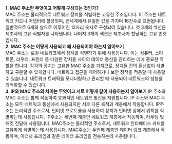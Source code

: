 **1. MAC 주소란 무엇이고 어떻게 구성되는 것인가?**   
MAC 주소는 물리적으로 네트워크 장치를 식별하는 고유한 주소입니다. 이 주소는 네트워크 카드나 어댑터에 할당되며, 전세계에서 유일한 값을 가지며 16진수로 표현됩니다. 일반적으로 6개의 쌍으로 이루어진 12자리 숫자로 구성되어 있습니다. 첫 3개의 섹션은 제조사의 고유 식별자를 나타냅니다. 나머지 3개의 섹션은 제조사가 할당하는 고유 번호입니다.   
**2. MAC 주소는 어떻게 사용되고 왜 사용되어야 하는지 알아보기**   
MAC 주소는 로컬 네트워크에서 장치를 식별하기 위해 사용됩니다. 이는 컴퓨터, 스마트폰, 라우터, 프린터 등 다양한 장치들 사이의 데이터 통신을 관리하는 데에 중요한 역할을 합니다. 각각의 장치는 고유한 MAC 주소를 가지므로, 장치들 간의 혼선없이 식별하고 구분할 수 있게합니다. 네트워크 접근을 제어하거나 보안 정책을 적용할 때 사용할 수 있습니다. 네트워크 트래픽을 모니터링하고 관리할 때 사용되어 네트워크의 성능을 최적화할 수 있습니다.   
**3. IP와 MAC 주소의 차이는 무엇이고 서로 어떻게 같이 사용하는지 알아보기**
IP 주소와 MAC 주소는 함께 작동하여 효과적인 네트워크 통신을 지원합니다. IP 주소와 MAC 주소는 모두 네트워크 통신에서 사용되지만 서로 다른 목적과 계층에서 작동합니다. IP주소는 논리적인 주소로서, 인터넷 프로토콜을 사용하여 장치가 인터넷 상에서 위치를 식별하는데 사용됩니다. IP주소는 세번째 계층인 네트워크 계층에서 작동하며, 라우팅 및 패킷 전달에 사용됩니다. MAC주소는 물리적인 주소로서, 네트워크 인터페이스 카드를 고유하게 식별하는데 사용됩니다. MAC주소는 두번째 계층인 데이터 링크 계층에서 작동하며, 이더넷 프레임과 같은 데이터 프레임을 전송하는데 사용됩니다. 
